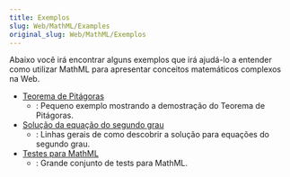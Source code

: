 ```yaml
---
title: Exemplos
slug: Web/MathML/Examples
original_slug: Web/MathML/Exemplos
---
```

Abaixo você irá encontrar alguns exemplos que irá ajudá-lo a entender como utilizar MathML para apresentar conceitos matemáticos complexos na Web.

- [Teorema de Pitágoras](/pt-BR/docs/Web/MathML/Examples/MathML_Pythagorean_Theorem)
  - : Pequeno exemplo mostrando a demostração do Teorema de Pitágoras.
- [Solução da equação do segundo grau](/pt-BR/docs/Web/MathML/Examples/Deriving_the_Quadratic_Formula)
  - : Linhas gerais de como descobrir a solução para equações do segundo grau.
- [Testes para MathML](/pt-BR/docs/Mozilla/MathML_Project/MathML_Torture_Test)
  - : Grande conjunto de tests para MathML.
